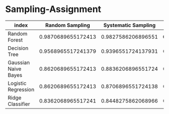# Sampling-Assignment

| index                | Random Sampling     | Systematic Sampling | Stratified Sampling     | Cluster Sampling     | Convenience Sampling |
| -------------------- | ------------------- | ------------------- | ----------------------- | -------------------- | -------------------- |
| Random Forest        | 0\.9870689655172413 | 0\.9827586206896551 | **0\.9913793103448276** | 0\.9870689655172413  | 0\.9870689655172413  |
| Decision Tree        | 0\.9568965517241379 | 0\.9396551724137931 | 0\.9698275862068966     | 0\.9396551724137931  | 0\.9482758620689655  |
| Gaussian Naive Bayes | 0\.8620689655172413 | 0\.8836206896551724 | 0\.8362068965517241     | 0\.9827586206896551  | 0\.8491379310344828  |
| Logistic Regression  | 0\.8620689655172413 | 0\.8706896551724138 | 0\.875                  | 0\.5862068965517241  | 0\.8706896551724138  |
| Ridge Classifier     | 0\.8362068965517241 | 0\.8448275862068966 | 0\.8448275862068966     | 0\.47844827586206895 | 0\.8232758620689655  |